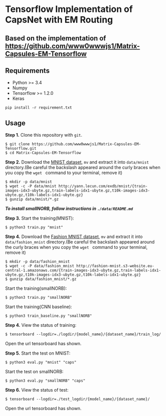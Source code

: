 # Tensorflow Implementation of CapsNet with EM Routing
## Based on the implementation of https://github.com/www0wwwjs1/Matrix-Capsules-EM-Tensorflow

## Requirements
- Python >= 3.4
- Numpy
- Tensorflow >= 1.2.0
- Keras

```pip install -r requirement.txt```

## Usage
**Step 1.**
Clone this repository with ``git``.

```
$ git clone https://github.com/www0wwwjs1/Matrix-Capsules-EM-Tensorflow.git
$ cd Matrix-Capsules-EM-Tensorflow
```

**Step 2.**
Download the [MNIST dataset](http://yann.lecun.com/exdb/mnist/), ``mv`` and extract it into ``data/mnist`` directory.(Be careful the backslash appeared around the curly braces when you copy the ``wget `` command to your terminal, remove it)

```
$ mkdir -p data/mnist
$ wget -c -P data/mnist http://yann.lecun.com/exdb/mnist/{train-images-idx3-ubyte.gz,train-labels-idx1-ubyte.gz,t10k-images-idx3-ubyte.gz,t10k-labels-idx1-ubyte.gz}
$ gunzip data/mnist/*.gz
```

***To install smallNORB, follow instructions in ```./data/README.md```***

**Step 3.**
Start the training(MNIST):
```
$ python3 train.py "mnist"
```

**Step 4.**
Download the [Fashion MNIST dataset](https://github.com/zalandoresearch/fashion-mnist), ``mv`` and extract it into ``data/fashion_mnist`` directory.(Be careful the backslash appeared around the curly braces when you copy the ``wget `` command to your terminal, remove it)

```
$ mkdir -p data/fashion_mnist
$ wget -c -P data/fashion_mnist http://fashion-mnist.s3-website.eu-central-1.amazonaws.com/{train-images-idx3-ubyte.gz,train-labels-idx1-ubyte.gz,t10k-images-idx3-ubyte.gz,t10k-labels-idx1-ubyte.gz}
$ gunzip data/fashion_mnist/*.gz
```

Start the training(smallNORB):
```
$ python3 train.py "smallNORB"
```

Start the training(CNN baseline):
```
$ python3 train_baseline.py "smallNORB"
```

**Step 4.**
View the status of training:
```
$ tensorboard --logdir=./logdir/{model_name}/{dataset_name}/train_log/
```
Open the url tensorboard has shown.

**Step 5.**
Start the test on MNIST:
```
$ python3 eval.py "mnist" "caps"
```

Start the test on smallNORB:
```
$ python3 eval.py "smallNORB" "caps"
```

**Step 6.**
View the status of test:
```
$ tensorboard --logdir=./test_logdir/{model_name}/{dataset_name}/
```
Open the url tensorboard has shown.
